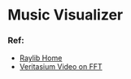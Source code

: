 # Music Visualizer

### Ref:
- [Raylib Home](https://www.raylib.com/)
- [Veritasium Video on FFT](https://www.youtube.com/watch?v=nmgFG7PUHfo)


